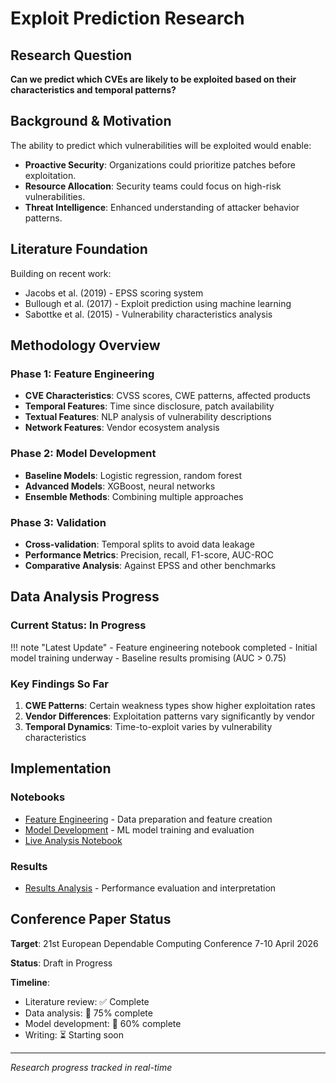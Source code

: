 # Exploit Prediction Research

## Research Question
**Can we predict which CVEs are likely to be exploited based on their characteristics and temporal patterns?**

## Background & Motivation

The ability to predict which vulnerabilities will be exploited would enable:

 - **Proactive Security**: Organizations could prioritize patches before exploitation.
 - **Resource Allocation**: Security teams could focus on high-risk vulnerabilities.
 - **Threat Intelligence**: Enhanced understanding of attacker behavior patterns.

## Literature Foundation

Building on recent work:

- Jacobs et al. (2019) - EPSS scoring system
- Bullough et al. (2017) - Exploit prediction using machine learning
- Sabottke et al. (2015) - Vulnerability characteristics analysis

## Methodology Overview

### Phase 1: Feature Engineering
- **CVE Characteristics**: CVSS scores, CWE patterns, affected products
- **Temporal Features**: Time since disclosure, patch availability
- **Textual Features**: NLP analysis of vulnerability descriptions
- **Network Features**: Vendor ecosystem analysis

### Phase 2: Model Development
- **Baseline Models**: Logistic regression, random forest
- **Advanced Models**: XGBoost, neural networks
- **Ensemble Methods**: Combining multiple approaches

### Phase 3: Validation
- **Cross-validation**: Temporal splits to avoid data leakage
- **Performance Metrics**: Precision, recall, F1-score, AUC-ROC
- **Comparative Analysis**: Against EPSS and other benchmarks

## Data Analysis Progress

### Current Status: <span class="status-indicator status-progress">In Progress</span>

!!! note "Latest Update"
    - Feature engineering notebook completed
    - Initial model training underway
    - Baseline results promising (AUC > 0.75)

### Key Findings So Far

1. **CWE Patterns**: Certain weakness types show higher exploitation rates
2. **Vendor Differences**: Exploitation patterns vary significantly by vendor
3. **Temporal Dynamics**: Time-to-exploit varies by vulnerability characteristics

## Implementation

### Notebooks
- [Feature Engineering](template.ipynb) - Data preparation and feature creation
- [Model Development](models.ipynb) - ML model training and evaluation
- [Live Analysis Notebook](../../notebooks/template.ipynb)


### Results
- [Results Analysis](results.md) - Performance evaluation and interpretation

## Conference Paper Status

**Target**: 21st European Dependable Computing Conference 7-10 April 2026 

**Status**: <span class="status-indicator status-progress">Draft in Progress</span>  

**Timeline**: 

- Literature review: ✅ Complete
- Data analysis: 🔄 75% complete
- Model development: 🔄 60% complete
- Writing: ⏳ Starting soon

---

*Research progress tracked in real-time*